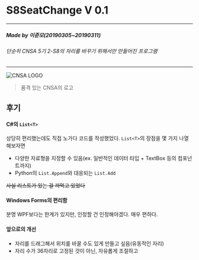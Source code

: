 # S8SeatChange V 0.1

-------
##### Made by 이준모(20190305~20190311)
###### 단순히 CNSA 5기 2-S8의 자리를 바꾸기 위해서만 만들어진 프로그램
-------

![CNSA LOGO](https://cnsa.hs.kr/images/hpm/intro/img_MHP1_02_02_09.png)
>품격 있는 CNSA의 로고

## 후기
#### C#의 `List<T>`
  상당히 편리했는데도 직접 노가다 코드를 작성했었다.
  `List<T>`의 장점을 몇 가지 나열해보자면
  
  - 다양한 자료형을 지정할 수 있음(ex. 일반적인 데이터 타입 + TextBox 등의 컴포넌트까지)
  - Python의 `List.Append`와 대응되는 `List.Add`
  
~~사실 리스트가 있는 걸 까먹고 있었다~~

#### Windows Forms의 편리함
  분명 WPF보다는 한계가 있지만, 인정할 건 인정해야겠다.
  매우
  편하다.
  
#### 앞으로의 개선
  - 자리를 드래그해서 위치를 바꿀 수도 있게 만들고 싶음(유동적인 자리)
  - 자리 수가 36자리로 고정된 것이 아닌, 자유롭게 조절하고 
